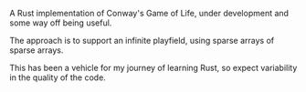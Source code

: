 A Rust implementation of Conway's Game of Life, under development and some way off being useful.

The approach is to support an infinite playfield, using sparse arrays of sparse arrays.

This has been a vehicle for my journey of learning Rust, so expect variability in the quality of the code.
